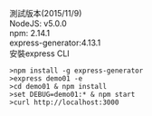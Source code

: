 測試版本(2015/11/9)  
NodeJS: v5.0.0  
npm: 2.14.1  
express-generator:4.13.1  
安裝express CLI  
```shell
>npm install -g express-generator
>express demo01 -e
>cd demo01 & npm install
>set DEBUG=demo01:* & npm start
>curl http://localhost:3000
```
